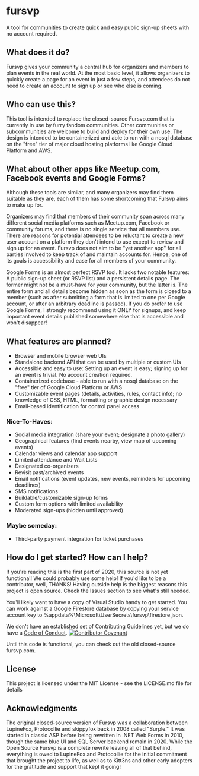 # fursvp
A tool for communities to create quick and easy public sign-up sheets with no account required.

## What does it do?
Fursvp gives your community a central hub for organizers and members to plan events in the real world. At the most basic level, it allows organizers to quickly create a page for an event in just a few steps, and attendees do not need to create an account to sign up or see who else is coming.

## Who can use this?
This tool is intended to replace the closed-source Fursvp.com that is currently in use by furry fandom communities. Other communities or subcommunities are welcome to build and deploy for their own use. The design is intended to be containerized and able to run with a nosql database on the "free" tier of major cloud hosting platforms like Google Cloud Platform and AWS.

## What about other apps like Meetup.com, Facebook events and Google Forms?
Although these tools are similar, and many organizers may find them suitable as they are, each of them has some shortcoming that Fursvp aims to make up for.

Organizers may find that members of their community span across many different social media platforms such as Meetup.com, Facebook or community forums, and there is no single service that all members use. There are reasons for potential attendees to be reluctant to create a new user account on a platform they don't intend to use except to review and sign up for an event. Fursvp does not aim to be "yet another app" for all parties involved to keep track of and maintain accounts for. Hence, one of its goals is accessibility and ease for all members of your community.

Google Forms is an almost perfect RSVP tool. It lacks two notable features: A public sign-up sheet (or RSVP list) and a persistent details page. The former might not be a must-have for your community, but the latter is. The entire form and all details become hidden as soon as the form is closed to a member (such as after submitting a form that is limited to one per Google account, or after an arbitrary deadline is passed). If you do prefer to use Google Forms, I strongly recommend using it ONLY for signups, and keep important event details published somewhere else that is accessible and won't disappear!

## What features are planned?
- Browser and mobile browser web UIs
- Standalone backend API that can be used by multiple or custom UIs
- Accessible and easy to use: Setting up an event is easy; signing up for an event is trivial. No account creation required.
- Containerized codebase - able to run with a nosql database on the "free" tier of Google Cloud Platform or AWS
- Customizable event pages (details, activities, rules, contact info); no knowledge of CSS, HTML, formatting or graphic design necessary
- Email-based identification for control panel access

### Nice-To-Haves:
- Social media integration (share your event; designate a photo gallery)
- Geographical features (find events nearby, view map of upcoming events)
- Calendar views and calendar app support
- Limited attendance and Wait Lists
- Designated co-organizers
- Revisit past/archived events
- Email notifications (event updates, new events, reminders for upcoming deadlines)
- SMS notifications
- Buildable/customizable sign-up forms
- Custom form options with limited availability
- Moderated sign-ups (hidden until approved)

### Maybe someday:
- Third-party payment integration for ticket purchases

## How do I get started? How can I help?
If you're reading this is the first part of 2020, this source is not yet functional! We could probably use some help! If you'd like to be a contributor, well, THANKS! Having outside help is the biggest reasons this project is open source. Check the Issues section to see what's still needed.

You'll likely want to have a copy of Visual Studio handy to get started. You can work against a Google Firestore database by copying your service account key to %appdata%\Microsoft\UserSecrets\fursvp\firestore.json.

We don't have an established set of Contributing Guidelines yet, but we do have a [Code of Conduct](CODE_OF_CONDUCT.md). [![Contributor Covenant](https://img.shields.io/badge/Contributor%20Covenant-v2.0%20adopted-ff69b4.svg)](CODE_OF_CONDUCT.md)

Until this code is functional, you can check out the old closed-source fursvp.com.

## License
This project is licensed under the MIT License - see the LICENSE.md file for details

## Acknowledgments
The original closed-source version of Fursvp was a collaboration between LupineFox, Protocollie and skippyfox back in 2008 called "Surple." It was started in classic ASP before being rewritten in .NET Web Forms in 2010, though the same blue UI and SQL Server backend remain in 2020. While the Open Source Fursvp is a complete rewrite leaving all of that behind, everything is owed to LupineFox and Protocollie for the initial commitment that brought the project to life, as well as to Kitt3ns and other early adopters for the gratitude and support that kept it going!
